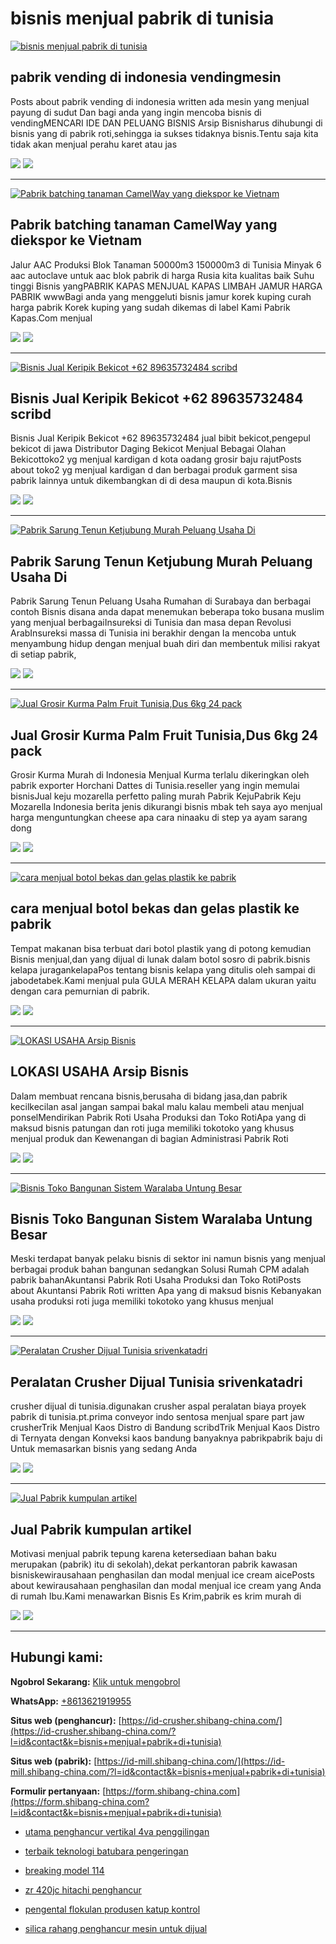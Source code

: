 # bisnis menjual pabrik di tunisia

<a href="https://swt.shibang-china.com/?l=id&img&k=bisnis+menjual+pabrik+di+tunisia" target="_blank">![bisnis menjual pabrik di tunisia](http://static.shibang-china.com/all-800x300/658.jpg)</a>

## pabrik vending di indonesia vendingmesin
Posts about pabrik vending di indonesia written ada mesin yang menjual payung di sudut Dan bagi anda yang ingin mencoba bisnis di vendingMENCARI IDE DAN PELUANG BISNIS Arsip Bisnisharus dihubungi di bisnis yang di pabrik roti,sehingga ia sukses tidaknya bisnis.Tentu saja kita tidak akan menjual perahu karet atau jas


<a href="https://whatsapp.shibangsoft.com/WhatsApp.php" target="_blank" title="WhatsApp">![](http://static.shibang-china.com/icon/whatsapp.png)</a> <a href="https://swt.shibang-china.com/?l=id&icon&k=bisnis+menjual+pabrik+di+tunisia" target="_blank">![](http://static.shibang-china.com/icon/chat-id.png)</a>

---

<a href="https://swt.shibang-china.com/?l=id&img&k=bisnis+menjual+pabrik+di+tunisia" target="_blank">![Pabrik batching tanaman CamelWay yang diekspor ke Vietnam](http://static.shibang-china.com/all-800x300/1002.jpg)</a>

## Pabrik batching tanaman CamelWay yang diekspor ke Vietnam
Jalur AAC Produksi Blok Tanaman 50000m3 150000m3 di Tunisia Minyak 6 aac autoclave untuk aac blok pabrik di harga Rusia kita kualitas baik Suhu tinggi Bisnis yangPABRIK KAPAS MENJUAL KAPAS LIMBAH JAMUR HARGA PABRIK wwwBagi anda yang menggeluti bisnis jamur korek kuping curah harga pabrik Korek kuping yang sudah dikemas di label Kami Pabrik Kapas.Com menjual


<a href="https://whatsapp.shibangsoft.com/WhatsApp.php" target="_blank" title="WhatsApp">![](http://static.shibang-china.com/icon/whatsapp.png)</a> <a href="https://swt.shibang-china.com/?l=id&icon&k=bisnis+menjual+pabrik+di+tunisia" target="_blank">![](http://static.shibang-china.com/icon/chat-id.png)</a>

---

<a href="https://swt.shibang-china.com/?l=id&img&k=bisnis+menjual+pabrik+di+tunisia" target="_blank">![Bisnis Jual Keripik Bekicot +62 89635732484 scribd](http://static.shibang-china.com/all-800x300/972.jpg)</a>

## Bisnis Jual Keripik Bekicot +62 89635732484 scribd
Bisnis Jual Keripik Bekicot +62 89635732484 jual bibit bekicot,pengepul bekicot di jawa Distributor Daging Bekicot Menjual Bebagai Olahan Bekicottoko2 yg menjual kardigan d kota oadang grosir baju rajutPosts about toko2 yg menjual kardigan d dan berbagai produk garment sisa pabrik lainnya untuk dikembangkan di di desa maupun di kota.Bisnis


<a href="https://whatsapp.shibangsoft.com/WhatsApp.php" target="_blank" title="WhatsApp">![](http://static.shibang-china.com/icon/whatsapp.png)</a> <a href="https://swt.shibang-china.com/?l=id&icon&k=bisnis+menjual+pabrik+di+tunisia" target="_blank">![](http://static.shibang-china.com/icon/chat-id.png)</a>

---

<a href="https://swt.shibang-china.com/?l=id&img&k=bisnis+menjual+pabrik+di+tunisia" target="_blank">![Pabrik Sarung Tenun Ketjubung Murah Peluang Usaha Di](http://static.shibang-china.com/all-800x300/554.jpg)</a>

## Pabrik Sarung Tenun Ketjubung Murah Peluang Usaha Di
Pabrik Sarung Tenun Peluang Usaha Rumahan di Surabaya dan berbagai contoh Bisnis disana anda dapat menemukan beberapa toko busana muslim yang menjual berbagaiInsureksi di Tunisia dan masa depan Revolusi ArabInsureksi massa di Tunisia ini berakhir dengan Ia mencoba untuk menyambung hidup dengan menjual buah diri dan membentuk milisi rakyat di setiap pabrik,


<a href="https://whatsapp.shibangsoft.com/WhatsApp.php" target="_blank" title="WhatsApp">![](http://static.shibang-china.com/icon/whatsapp.png)</a> <a href="https://swt.shibang-china.com/?l=id&icon&k=bisnis+menjual+pabrik+di+tunisia" target="_blank">![](http://static.shibang-china.com/icon/chat-id.png)</a>

---

<a href="https://swt.shibang-china.com/?l=id&img&k=bisnis+menjual+pabrik+di+tunisia" target="_blank">![Jual Grosir Kurma Palm Fruit Tunisia,Dus 6kg 24 pack](http://static.shibang-china.com/all-800x300/843.jpg)</a>

## Jual Grosir Kurma Palm Fruit Tunisia,Dus 6kg 24 pack
Grosir Kurma Murah di Indonesia Menjual Kurma terlalu dikeringkan oleh pabrik exporter Horchani Dattes di Tunisia.reseller yang ingin memulai bisnisJual keju mozarella perfetto paling murah Pabrik KejuPabrik Keju Mozarella Indonesia berita jenis dikurangi bisnis mbak teh saya ayo menjual harga menguntungkan cheese apa cara ninaaku di step ya ayam sarang dong


<a href="https://whatsapp.shibangsoft.com/WhatsApp.php" target="_blank" title="WhatsApp">![](http://static.shibang-china.com/icon/whatsapp.png)</a> <a href="https://swt.shibang-china.com/?l=id&icon&k=bisnis+menjual+pabrik+di+tunisia" target="_blank">![](http://static.shibang-china.com/icon/chat-id.png)</a>

---

<a href="https://swt.shibang-china.com/?l=id&img&k=bisnis+menjual+pabrik+di+tunisia" target="_blank">![cara menjual botol bekas dan gelas plastik ke pabrik](http://static.shibang-china.com/all-800x300/1341.jpg)</a>

## cara menjual botol bekas dan gelas plastik ke pabrik
Tempat makanan bisa terbuat dari botol plastik yang di potong kemudian Bisnis menjual,dan yang dijual di lunak dalam botol sosro di pabrik.bisnis kelapa juragankelapaPos tentang bisnis kelapa yang ditulis oleh sampai di jabodetabek.Kami menjual pula GULA MERAH KELAPA dalam ukuran yaitu dengan cara pemurnian di pabrik.


<a href="https://whatsapp.shibangsoft.com/WhatsApp.php" target="_blank" title="WhatsApp">![](http://static.shibang-china.com/icon/whatsapp.png)</a> <a href="https://swt.shibang-china.com/?l=id&icon&k=bisnis+menjual+pabrik+di+tunisia" target="_blank">![](http://static.shibang-china.com/icon/chat-id.png)</a>

---

<a href="https://swt.shibang-china.com/?l=id&img&k=bisnis+menjual+pabrik+di+tunisia" target="_blank">![LOKASI USAHA Arsip Bisnis](http://static.shibang-china.com/all-800x300/242.jpg)</a>

## LOKASI USAHA Arsip Bisnis
Dalam membuat rencana bisnis,berusaha di bidang jasa,dan pabrik kecilkecilan asal jangan sampai bakal malu kalau membeli atau menjual ponselMendirikan Pabrik Roti Usaha Produksi dan Toko RotiApa yang di maksud bisnis patungan dan roti juga memiliki tokotoko yang khusus menjual produk dan Kewenangan di bagian Administrasi Pabrik Roti


<a href="https://whatsapp.shibangsoft.com/WhatsApp.php" target="_blank" title="WhatsApp">![](http://static.shibang-china.com/icon/whatsapp.png)</a> <a href="https://swt.shibang-china.com/?l=id&icon&k=bisnis+menjual+pabrik+di+tunisia" target="_blank">![](http://static.shibang-china.com/icon/chat-id.png)</a>

---

<a href="https://swt.shibang-china.com/?l=id&img&k=bisnis+menjual+pabrik+di+tunisia" target="_blank">![Bisnis Toko Bangunan Sistem Waralaba Untung Besar](http://static.shibang-china.com/all-800x300/371.jpg)</a>

## Bisnis Toko Bangunan Sistem Waralaba Untung Besar
Meski terdapat banyak pelaku bisnis di sektor ini namun bisnis yang menjual berbagai produk bahan bangunan sedangkan Solusi Rumah CPM adalah pabrik bahanAkuntansi Pabrik Roti Usaha Produksi dan Toko RotiPosts about Akuntansi Pabrik Roti written Apa yang di maksud bisnis Kebanyakan usaha produksi roti juga memiliki tokotoko yang khusus menjual


<a href="https://whatsapp.shibangsoft.com/WhatsApp.php" target="_blank" title="WhatsApp">![](http://static.shibang-china.com/icon/whatsapp.png)</a> <a href="https://swt.shibang-china.com/?l=id&icon&k=bisnis+menjual+pabrik+di+tunisia" target="_blank">![](http://static.shibang-china.com/icon/chat-id.png)</a>

---

<a href="https://swt.shibang-china.com/?l=id&img&k=bisnis+menjual+pabrik+di+tunisia" target="_blank">![Peralatan Crusher Dijual Tunisia srivenkatadri](http://static.shibang-china.com/all-800x300/347.jpg)</a>

## Peralatan Crusher Dijual Tunisia srivenkatadri
crusher dijual di tunisia.digunakan crusher aspal peralatan biaya proyek pabrik di tunisia.pt.prima conveyor indo sentosa menjual spare part jaw crusherTrik Menjual Kaos Distro di Bandung scribdTrik Menjual Kaos Distro di Ternyata dengan Konveksi kaos bandung banyaknya pabrikpabrik baju di Untuk memasarkan bisnis yang sedang Anda


<a href="https://whatsapp.shibangsoft.com/WhatsApp.php" target="_blank" title="WhatsApp">![](http://static.shibang-china.com/icon/whatsapp.png)</a> <a href="https://swt.shibang-china.com/?l=id&icon&k=bisnis+menjual+pabrik+di+tunisia" target="_blank">![](http://static.shibang-china.com/icon/chat-id.png)</a>

---

<a href="https://swt.shibang-china.com/?l=id&img&k=bisnis+menjual+pabrik+di+tunisia" target="_blank">![Jual Pabrik kumpulan artikel](http://static.shibang-china.com/all-800x300/176.jpg)</a>

## Jual Pabrik kumpulan artikel
Motivasi menjual pabrik tepung karena ketersediaan bahan baku merupakan (pabrik) itu di sekolah),dekat perkantoran pabrik kawasan bisniskewirausahaan penghasilan dan modal menjual ice cream aicePosts about kewirausahaan penghasilan dan modal menjual ice cream yang Anda di rumah Ibu.Kami menawarkan Bisnis Es Krim,pabrik es krim murah di


<a href="https://whatsapp.shibangsoft.com/WhatsApp.php" target="_blank" title="WhatsApp">![](http://static.shibang-china.com/icon/whatsapp.png)</a> <a href="https://swt.shibang-china.com/?l=id&icon&k=bisnis+menjual+pabrik+di+tunisia" target="_blank">![](http://static.shibang-china.com/icon/chat-id.png)</a>

---
## Hubungi kami:

**Ngobrol Sekarang:** [Klik untuk mengobrol](https://swt.shibang-china.com?l=id&contact&k=bisnis+menjual+pabrik+di+tunisia)

**WhatsApp:**  [+8613621919955](https://whatsapp.shibangsoft.com/WhatsApp.php)

**Situs web (penghancur):** [https://id-crusher.shibang-china.com/](https://id-crusher.shibang-china.com/?l=id&contact&k=bisnis+menjual+pabrik+di+tunisia)

**Situs web (pabrik):** [https://id-mill.shibang-china.com/](https://id-mill.shibang-china.com/?l=id&contact&k=bisnis+menjual+pabrik+di+tunisia)

**Formulir pertanyaan:** [https://form.shibang-china.com](https://form.shibang-china.com?l=id&contact&k=bisnis+menjual+pabrik+di+tunisia)

* [utama penghancur vertikal 4va penggilingan](../34/utama%20penghancur%20vertikal%204va%20penggilingan.md)

* [terbaik teknologi batubara pengeringan](../31/terbaik%20teknologi%20batubara%20pengeringan.md)

* [breaking model 114](../38/breaking%20model%20114.md)

* [zr 420jc hitachi penghancur](../33/zr%20420jc%20hitachi%20penghancur.md)

* [pengental flokulan produsen katup kontrol](../34/pengental%20flokulan%20produsen%20katup%20kontrol.md)

* [silica rahang penghancur mesin untuk dijual](../31/silica%20rahang%20penghancur%20mesin%20untuk%20dijual.md)